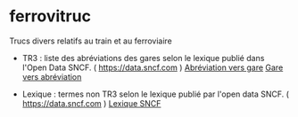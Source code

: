 # ferrovitruc

Trucs divers relatifs au train et au ferroviaire

 - TR3 : liste des abréviations des gares selon le lexique publié dans l'Open Data SNCF.
   ( https://data.sncf.com )
    [Abréviation vers gare](tr3/data/TR3.md)
    [Gare vers abréviation](tr3/data/gare.md)

 - Lexique : termes non TR3 selon le lexique publié par l'open data SNCF.
   ( https://data.sncf.com )
   [Lexique SNCF](lexique/data/Lexique-SNCF.md)